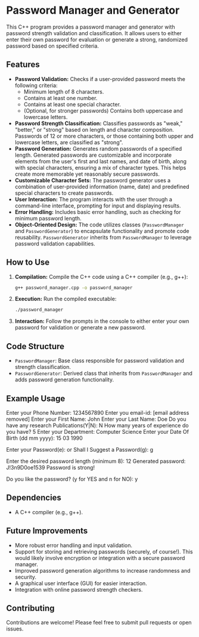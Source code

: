 # Password Manager and Generator

This C++ program provides a password manager and generator with password strength validation and classification.  It allows users to either enter their own password for evaluation or generate a strong, randomized password based on specified criteria.

## Features

* **Password Validation:** Checks if a user-provided password meets the following criteria:
    * Minimum length of 8 characters.
    * Contains at least one number.
    * Contains at least one special character.
    * (Optional, for stronger passwords) Contains both uppercase and lowercase letters.
* **Password Strength Classification:** Classifies passwords as "weak," "better," or "strong" based on length and character composition.  Passwords of 12 or more characters, or those containing both upper and lowercase letters, are classified as "strong".
* **Password Generation:** Generates random passwords of a specified length.  Generated passwords are customizable and incorporate elements from the user's first and last names, and date of birth, along with special characters, ensuring a mix of character types.  This helps create more memorable yet reasonably secure passwords.
* **Customizable Character Sets:** The password generator uses a combination of user-provided information (name, date) and predefined special characters to create passwords.
* **User Interaction:**  The program interacts with the user through a command-line interface, prompting for input and displaying results.
* **Error Handling:** Includes basic error handling, such as checking for minimum password length.
* **Object-Oriented Design:**  The code utilizes classes (`PasswordManager` and `PasswordGenerator`) to encapsulate functionality and promote code reusability.  `PasswordGenerator` inherits from `PasswordManager` to leverage password validation capabilities.

## How to Use

1.  **Compilation:**  Compile the C++ code using a C++ compiler (e.g., g++):
    ```bash
    g++ password_manager.cpp -o password_manager
    ```
2.  **Execution:** Run the compiled executable:
    ```bash
    ./password_manager
    ```
3.  **Interaction:** Follow the prompts in the console to either enter your own password for validation or generate a new password.

## Code Structure

*   `PasswordManager`: Base class responsible for password validation and strength classification.
*   `PasswordGenerator`: Derived class that inherits from `PasswordManager` and adds password generation functionality.

## Example Usage
Enter your Phone Number: 1234567890
Enter you email-id: [email address removed]
Enter your First Name: John
Enter your Last Name: Doe
Do you have any research Publications(Y|N): N
How many years of experience do you have? 5
Enter your Department: Computer Science
Enter your Date Of Birth (dd mm yyyy): 15 03 1990

Enter your Password(e):
or
Shall I Suggest a Password(g): g

Enter the desired password length (minimum 8): 12
Generated password: J!3n9D0oe1539
Password is strong!

Do you like the password? (y for YES and n for NO): y
## Dependencies

*   A C++ compiler (e.g., g++).

## Future Improvements

*   More robust error handling and input validation.
*   Support for storing and retrieving passwords (securely, of course!).  This would likely involve encryption or integration with a secure password manager.
*   Improved password generation algorithms to increase randomness and security.
*   A graphical user interface (GUI) for easier interaction.
*   Integration with online password strength checkers.

## Contributing

Contributions are welcome!  Please feel free to submit pull requests or open issues.
